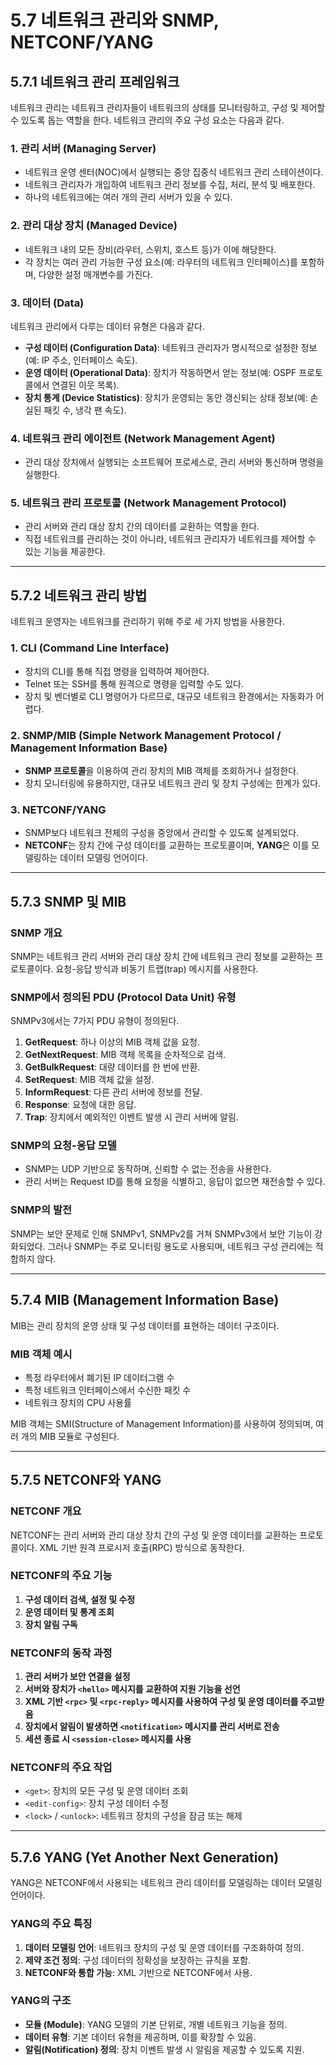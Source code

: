 # **5.7 네트워크 관리와 SNMP, NETCONF/YANG**

## **5.7.1 네트워크 관리 프레임워크**

네트워크 관리는 네트워크 관리자들이 네트워크의 상태를 모니터링하고, 구성 및 제어할 수 있도록 돕는 역할을 한다. 네트워크 관리의 주요 구성 요소는 다음과 같다.

### **1. 관리 서버 (Managing Server)**
- 네트워크 운영 센터(NOC)에서 실행되는 중앙 집중식 네트워크 관리 스테이션이다.
- 네트워크 관리자가 개입하여 네트워크 관리 정보를 수집, 처리, 분석 및 배포한다.
- 하나의 네트워크에는 여러 개의 관리 서버가 있을 수 있다.

### **2. 관리 대상 장치 (Managed Device)**
- 네트워크 내의 모든 장비(라우터, 스위치, 호스트 등)가 이에 해당한다.
- 각 장치는 여러 관리 가능한 구성 요소(예: 라우터의 네트워크 인터페이스)를 포함하며, 다양한 설정 매개변수를 가진다.

### **3. 데이터 (Data)**
네트워크 관리에서 다루는 데이터 유형은 다음과 같다.
- **구성 데이터 (Configuration Data)**: 네트워크 관리자가 명시적으로 설정한 정보(예: IP 주소, 인터페이스 속도).
- **운영 데이터 (Operational Data)**: 장치가 작동하면서 얻는 정보(예: OSPF 프로토콜에서 연결된 이웃 목록).
- **장치 통계 (Device Statistics)**: 장치가 운영되는 동안 갱신되는 상태 정보(예: 손실된 패킷 수, 냉각 팬 속도).

### **4. 네트워크 관리 에이전트 (Network Management Agent)**
- 관리 대상 장치에서 실행되는 소프트웨어 프로세스로, 관리 서버와 통신하며 명령을 실행한다.

### **5. 네트워크 관리 프로토콜 (Network Management Protocol)**
- 관리 서버와 관리 대상 장치 간의 데이터를 교환하는 역할을 한다.
- 직접 네트워크를 관리하는 것이 아니라, 네트워크 관리자가 네트워크를 제어할 수 있는 기능을 제공한다.

---

## **5.7.2 네트워크 관리 방법**
네트워크 운영자는 네트워크를 관리하기 위해 주로 세 가지 방법을 사용한다.

### **1. CLI (Command Line Interface)**
- 장치의 CLI를 통해 직접 명령을 입력하여 제어한다.
- Telnet 또는 SSH를 통해 원격으로 명령을 입력할 수도 있다.
- 장치 및 벤더별로 CLI 명령어가 다르므로, 대규모 네트워크 환경에서는 자동화가 어렵다.

### **2. SNMP/MIB (Simple Network Management Protocol / Management Information Base)**
- **SNMP 프로토콜**을 이용하여 관리 장치의 MIB 객체를 조회하거나 설정한다.
- 장치 모니터링에 유용하지만, 대규모 네트워크 관리 및 장치 구성에는 한계가 있다.

### **3. NETCONF/YANG**
- SNMP보다 네트워크 전체의 구성을 중앙에서 관리할 수 있도록 설계되었다.
- **NETCONF**는 장치 간에 구성 데이터를 교환하는 프로토콜이며, **YANG**은 이를 모델링하는 데이터 모델링 언어이다.

---

## **5.7.3 SNMP 및 MIB**

### **SNMP 개요**
SNMP는 네트워크 관리 서버와 관리 대상 장치 간에 네트워크 관리 정보를 교환하는 프로토콜이다. 요청-응답 방식과 비동기 트랩(trap) 메시지를 사용한다.

### **SNMP에서 정의된 PDU (Protocol Data Unit) 유형**
SNMPv3에서는 7가지 PDU 유형이 정의된다.
1. **GetRequest**: 하나 이상의 MIB 객체 값을 요청.
2. **GetNextRequest**: MIB 객체 목록을 순차적으로 검색.
3. **GetBulkRequest**: 대량 데이터를 한 번에 반환.
4. **SetRequest**: MIB 객체 값을 설정.
5. **InformRequest**: 다른 관리 서버에 정보를 전달.
6. **Response**: 요청에 대한 응답.
7. **Trap**: 장치에서 예외적인 이벤트 발생 시 관리 서버에 알림.

### **SNMP의 요청-응답 모델**
- SNMP는 UDP 기반으로 동작하며, 신뢰할 수 없는 전송을 사용한다.
- 관리 서버는 Request ID를 통해 요청을 식별하고, 응답이 없으면 재전송할 수 있다.

### **SNMP의 발전**
SNMP는 보안 문제로 인해 SNMPv1, SNMPv2를 거쳐 SNMPv3에서 보안 기능이 강화되었다. 그러나 SNMP는 주로 모니터링 용도로 사용되며, 네트워크 구성 관리에는 적합하지 않다.

---

## **5.7.4 MIB (Management Information Base)**
MIB는 관리 장치의 운영 상태 및 구성 데이터를 표현하는 데이터 구조이다.

### **MIB 객체 예시**
- 특정 라우터에서 폐기된 IP 데이터그램 수
- 특정 네트워크 인터페이스에서 수신한 패킷 수
- 네트워크 장치의 CPU 사용률

MIB 객체는 SMI(Structure of Management Information)를 사용하여 정의되며, 여러 개의 MIB 모듈로 구성된다.

---

## **5.7.5 NETCONF와 YANG**

### **NETCONF 개요**
NETCONF는 관리 서버와 관리 대상 장치 간의 구성 및 운영 데이터를 교환하는 프로토콜이다. XML 기반 원격 프로시저 호출(RPC) 방식으로 동작한다.

### **NETCONF의 주요 기능**
1. **구성 데이터 검색, 설정 및 수정**
2. **운영 데이터 및 통계 조회**
3. **장치 알림 구독**

### **NETCONF의 동작 과정**
1. **관리 서버가 보안 연결을 설정**
2. **서버와 장치가 `<hello>` 메시지를 교환하여 지원 기능을 선언**
3. **XML 기반 `<rpc>` 및 `<rpc-reply>` 메시지를 사용하여 구성 및 운영 데이터를 주고받음**
4. **장치에서 알림이 발생하면 `<notification>` 메시지를 관리 서버로 전송**
5. **세션 종료 시 `<session-close>` 메시지를 사용**

### **NETCONF의 주요 작업**
- `<get>`: 장치의 모든 구성 및 운영 데이터 조회
- `<edit-config>`: 장치 구성 데이터 수정
- `<lock>` / `<unlock>`: 네트워크 장치의 구성을 잠금 또는 해제

---

## **5.7.6 YANG (Yet Another Next Generation)**
YANG은 NETCONF에서 사용되는 네트워크 관리 데이터를 모델링하는 데이터 모델링 언어이다.

### **YANG의 주요 특징**
1. **데이터 모델링 언어**: 네트워크 장치의 구성 및 운영 데이터를 구조화하여 정의.
2. **제약 조건 정의**: 구성 데이터의 정확성을 보장하는 규칙을 포함.
3. **NETCONF와 통합 가능**: XML 기반으로 NETCONF에서 사용.

### **YANG의 구조**
- **모듈 (Module)**: YANG 모델의 기본 단위로, 개별 네트워크 기능을 정의.
- **데이터 유형**: 기본 데이터 유형을 제공하며, 이를 확장할 수 있음.
- **알림(Notification) 정의**: 장치 이벤트 발생 시 알림을 제공할 수 있도록 지원.
